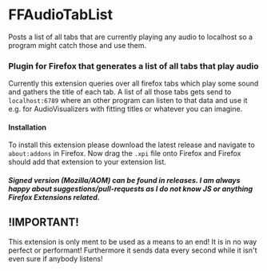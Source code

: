 # FFAudioTabList
Posts a list of all tabs that are currently playing any audio to localhost so a program might catch those and use them.

### Plugin for Firefox that generates a list of all tabs that play audio
Currently this extension queries over all firefox tabs which play some sound and gathers the title of each tab.
A list of all those tabs gets send to `localhost:6789` where an other program can listen to that data and use it e.g. for AudioVisualizers with fitting titles or whatever you can imagine.

#### Installation
To install this extension please download the latest release and navigate to `about:addons` in Firefox. Now drag the `.xpi` file onto Firefox and Firefox should add that extension to your extension list.

##### Signed version (Mozilla/AOM) can be found in releases. I am always happy about suggestions/pull-requests as I do not know JS or anything Firefox Extensions related.

## !IMPORTANT!
This extension is only ment to be used as a means to an end! It is in no way perfect or performant! Furthermore it sends data every second while it isn't even sure if anybody listens!
